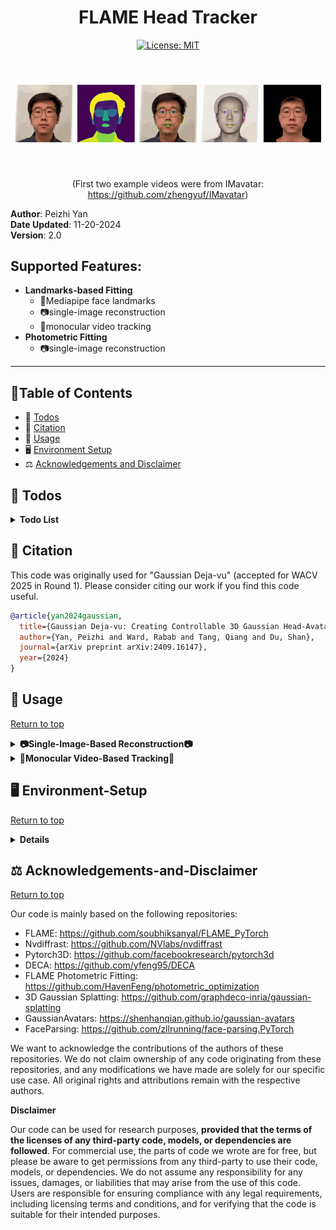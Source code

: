 <h1 align="center"><b>FLAME Head Tracker</b></h1>

<div align="center"> 
  <a href="https://opensource.org/licenses/MIT">
    <img src="https://img.shields.io/badge/License-MIT-yellow.svg" alt="License: MIT">
  </a>
</div>

<div align="center"> 
  <b><img src="./assets/demo.gif" alt="drawing" width="600"/></b>
  <br>
  (First two example videos were from IMavatar: <a href="https://github.com/zhengyuf/IMavatar">https://github.com/zhengyuf/IMavatar</a>)
</div>

**Author**: Peizhi Yan  
**Date Updated**: 11-20-2024  
**Version**: 2.0


## Supported Features:
- **Landmarks-based Fitting** 
  - 🙂Mediapipe face landmarks
  - 📷single-image reconstruction
  - 🎥monocular video tracking
- **Photometric Fitting**
  - 📷single-image reconstruction



---





## 📖Table of Contents
- 📃 [Todos](#-todos)
- 🧸 [Citation](#-citation)
- 🦖 [Usage](#-usage)
- 🖥️ [Environment Setup](#-environment-setup)
- ⚖️ [Acknowledgements and Disclaimer](#-acknowledgements-and-disclaimer)






## 📃 Todos
<details>
  <summary><b>Todo List</b></summary>

- [x] Improve video tracking speed. (in v1.01)  
- [x] Add Kalman filter for temporal camera pose smoothing. (in v1.1)  
- [x] Add support for photometric fitting. (expected in v2.0)  
- [ ] Add ear landmarks detection module, and include ear landmarks during the fitting process. (expected in v2.1)  
- [ ] Temporal smooth in the face alignment and cropping. (expected in v2.2)  
- [ ] Add support for multi-view fitting. (expected in v2.3)  

</details>







## 🧸 Citation

This code was originally used for "Gaussian Deja-vu" (accepted for WACV 2025 in Round 1). Please consider citing our work if you find this code useful.

```bibtex
@article{yan2024gaussian,
  title={Gaussian Deja-vu: Creating Controllable 3D Gaussian Head-Avatars with Enhanced Generalization and Personalization Abilities},
  author={Yan, Peizhi and Ward, Rabab and Tang, Qiang and Du, Shan},
  journal={arXiv preprint arXiv:2409.16147},
  year={2024}
}
```








## 🦖 Usage

[Return to top](#flame-head-tracker)

<details>
  <summary><b>📷Single-Image-Based Reconstruction📷</b></summary>

Please follow the example in: ```./Example_single-image-reconstruction.ipynb```

```python
from tracker_base import Tracker

tracker_cfg = {
    'mediapipe_face_landmarker_v2_path': './models/face_landmarker_v2_with_blendshapes.task',
    'flame_model_path': './models/FLAME2020/generic_model.pkl',
    'flame_lmk_embedding_path': './models/landmark_embedding.npy',
    'tex_space_path': './models/FLAME_albedo_from_BFM.npz',
    'face_parsing_model_path': './utils/face_parsing/79999_iter.pth',
    'uv_coord_mapping_file_path': './models/uv2vert_256.npy',
    'template_mesh_file_path': './models/head_template.obj',
    'result_img_size': 512,
    'device': device,
}

tracker = Tracker(tracker_cfg)

ret_dict = tracker.load_image_and_run(img_path, realign=True, photometric_fitting=False)
```

The result ```ret_dict``` contains the following data:

- **vertices** `(5023, 3)`  
  The reconstructed FLAME mesh vertices (including expression).  
- **shape** `(1, 100)`  
  The FLAME shape code.  
- **exp** `(1, 50)`  
  The FLAME expression code.  
- **pose** `(1, 6)`  
  The FLAME head (first 3 values) and jaw (last 3 values) poses.  
- **eye_pose** `(1, 6)`  
  The FLAME eyeball poses.  
- **tex** `(1, 50)`  
  The FLAME parametric texture code.  
- **light** `(1, 9, 3)`  
  The estimated SH lighting coefficients.  
- **cam** `(6,)`  
  The estimated 6DoF camera pose (yaw, pitch, roll, x, y, z).  
- **img_rendered** `(256, 256, 3)`  
  Rendered shape on top of the original image (for visualization purposes only).  
- **mesh_rendered** `(256, 256, 3)`  
  Rendered mesh shape with landmarks (for visualization purposes only).  
- **img** `(512, 512, 3)`  
  The image on which the FLAME model was fit.  
- **img_aligned** `(512, 512, 3)`  
  The aligned image.  
- **parsing** `(512, 512, 3)`  
  The face semantic parsing result of `img`.  
- **parsing_aligned** `(512, 512, 3)`  
  The face semantic parsing result of `img_aligned`.  
- **lmks_dense** `(478, 2)`  
  The 478 dense face landmarks from Mediapipe.  
- **lmks_68** `(68, 2)`  
  The 68 Dlib format face landmarks.  
- **blendshape_scores** `(52,)`  
  The facial expression blendshape scores from Mediapipe. 


### Example Reconstruction Result (realign=True):

![](./assets/single_image_fitting_1.png)

### Example Reconstruction Result (realign=False):

![](./assets/single_image_fitting_2.png)

</details>


<details>
  <summary><b>🎥Monocular Video-Based Tracking🎥</b></summary>

Please follow the example in: ```./Example_video-reconstruction.ipynb```

```python
from tracker_video import track_video

tracker_cfg = {
    'mediapipe_face_landmarker_v2_path': './models/face_landmarker_v2_with_blendshapes.task',
    'flame_model_path': './models/FLAME2020/generic_model.pkl',
    'flame_lmk_embedding_path': './models/landmark_embedding.npy',
    'tex_space_path': './models/FLAME_albedo_from_BFM.npz',
    'face_parsing_model_path': './utils/face_parsing/79999_iter.pth',
    'uv_coord_mapping_file_path': './models/uv2vert_256.npy',
    'template_mesh_file_path': './models/head_template.obj',
    'result_img_size': 512,
    'device': device,
    ## following are used for video tracking
    'original_fps': 60,       # input video fps
    'subsample_fps': 30,      # subsample fps
    'video_path': './assets/IMG_2647.MOV',  # example video
    'save_path': './output',  # tracking result save path
    'use_kalman_filter': False, # whether to use Kalman filter
    'kalman_filter_measurement_noise_factor': 1e-5, # measurement noise level in Kalman filter 
    'kalman_filter_process_noise_factor': 1e-5,     # process noise level in Kalman filter 
}

## Note that, the first frame will take longer time to process
track_video(tracker_cfg)
```

The results will be saved to the ```save_path```. The reconstruction result of each frame will be saved to the corresponding ```[frame_id].npy``` file. 

</details>









## 🖥️ Environment-Setup

[Return to top](#flame-head-tracker)

<details>
  <summary><b>Details</b></summary>

### Prerequisites:

- **GPU**: Nvidia GPU with >= 6GB memory (recommend > 8GB). I tested the code on Nvidia A6000 (48GB) GPU.
- **OS**: Ubuntu Linux (tested on 22.04 LTS and 24.04 LTS), I haven't tested the code on Windows.

### Step 1: Create a conda environment. 

```
conda create --name tracker -y python=3.10
conda activate tracker
```

### Step 2: Install necessary libraries.

#### Nvidia CUDA compiler (11.7)

```
conda install -c "nvidia/label/cuda-11.7.1" cuda-toolkit ninja

# (Linux only) ----------
ln -s "$CONDA_PREFIX/lib" "$CONDA_PREFIX/lib64"  # to avoid error "/usr/bin/ld: cannot find -lcudart"

# Install NVCC (optional, if the NVCC is not installed successfully try this)
conda install -c conda-forge cudatoolkit=11.7 cudatoolkit-dev=11.7
```

After install, check NVCC version (should be 11.7):

```
nvcc --version
```

#### PyTorch (2.0 with CUDA)

```
pip install torch==2.0.1 torchvision --index-url https://download.pytorch.org/whl/cu117
```

Now let's test if PyTorch is able to access CUDA device, the result should be ```True```:

```
python -c "import torch; print(torch.cuda.is_available())"
```

#### Some Python packages

```
pip install -r requirements.txt
```

#### Nvidia Differentiable Rasterization: nvdiffrast

**Note that**, we use nvdiffrast version **0.3.1**, other versions may also work but not promised.

```
# Download the nvdiffrast from their official Github repo
git clone https://github.com/NVlabs/nvdiffrast

# Go to the downloaded directory
cd nvdiffrast

# Install the package
pip install .

# Change the directory back
cd ..
```

#### Pytorch3D

**Note that**, we use pytorch3d version **0.7.8**, other versions may also work but not promised.

Installing pytorch3d may take a bit of time.

```
# Download Pytorch3D from their official Github repo
git clone https://github.com/facebookresearch/pytorch3d

# Go to the downloaded directory
cd pytorch3d

# Install the package
pip install .

# Change the directory back
cd ..
```

#### Troubleshoot

Note that the NVCC needs g++ < 12:
```
sudo update-alternatives --install /usr/bin/gcc gcc /usr/bin/gcc-11 50
sudo update-alternatives --install /usr/bin/g++ g++ /usr/bin/g++-11 50
sudo update-alternatives --install /usr/bin/c++ c++ /usr/bin/g++-11 50
```

If there is problem with **nvdiffrast**, check whether it is related to the EGL header file in the error message. If it is, install the EGL Development Libraries (for Ubuntu/Debian-based systems):
```
sudo apt-get update
sudo apt-get install libegl1-mesa-dev
```
Then, uninstall nvdiffrast and reinstall it.


### Step 3: Download some necessary model files.

Because of copyright concerns, we cannot re-share any of the following model files. Please follow the instructions to download the necessary model file.

#### FLAME and DECA

- Download ```FLAME 2020 (fixed mouth, improved expressions, more data)``` from https://flame.is.tue.mpg.de/ and extract to ```./models/FLAME2020```
- Download the files from: https://github.com/yfeng95/DECA/tree/master/data, and place at ```./models/```
- Follow https://github.com/TimoBolkart/BFM_to_FLAME to generate the ```FLAME_albedo_from_BFM.npz``` file and place at ```./models/```
- Download ```deca_model.tar``` from https://docs.google.com/uc?export=download&id=1rp8kdyLPvErw2dTmqtjISRVvQLj6Yzje, and place at ```./models/```

#### Mediapipe

- Download ```face_landmarker.task``` from https://storage.googleapis.com/mediapipe-models/face_landmarker/face_landmarker/float16/1/face_landmarker.task, rename as ```face_landmarker_v2_with_blendshapes.task```, and save at ```./models/```


The final structure of ```./models/``` is:

```
./models
    ├── deca_model.tar
    ├── face_landmarker_v2_with_blendshapes.task
    ├── fixed_displacement_256.npy
    ├── FLAME2020
    │   ├── female_model.pkl
    │   ├── generic_model.pkl
    │   ├── male_model.pkl
    │   └── Readme.pdf
    ├── FLAME_albedo_from_BFM.npz
    ├── head_template.obj
    ├── landmark_embedding.npy
    ├── mean_texture.jpg
    ├── placeholder.txt
    ├── texture_data_256.npy
    ├── uv_face_eye_mask.png
    └── uv_face_mask.png
```

</details>













## ⚖️ Acknowledgements-and-Disclaimer

[Return to top](#flame-head-tracker)

Our code is mainly based on the following repositories:

- FLAME: https://github.com/soubhiksanyal/FLAME_PyTorch
- Nvdiffrast: https://github.com/NVlabs/nvdiffrast
- Pytorch3D: https://github.com/facebookresearch/pytorch3d
- DECA: https://github.com/yfeng95/DECA
- FLAME Photometric Fitting: https://github.com/HavenFeng/photometric_optimization
- 3D Gaussian Splatting: https://github.com/graphdeco-inria/gaussian-splatting
- GaussianAvatars: https://shenhanqian.github.io/gaussian-avatars
- FaceParsing: https://github.com/zllrunning/face-parsing.PyTorch

We want to acknowledge the contributions of the authors of these repositories. We do not claim ownership of any code originating from these repositories, and any modifications we have made are solely for our specific use case. All original rights and attributions remain with the respective authors.

**Disclaimer**

Our code can be used for research purposes, **provided that the terms of the licenses of any third-party code, models, or dependencies are followed**. For commercial use, the parts of code we wrote are for free, but please be aware to get permissions from any third-party to use their code, models, or dependencies. We do not assume any responsibility for any issues, damages, or liabilities that may arise from the use of this code. Users are responsible for ensuring compliance with any legal requirements, including licensing terms and conditions, and for verifying that the code is suitable for their intended purposes.

